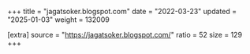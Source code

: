 +++
title = "jagatsoker.blogspot.com"
date = "2022-03-23"
updated = "2025-01-03"
weight = 132009

[extra]
source = "https://jagatsoker.blogspot.com/"
ratio = 52
size = 129
+++
